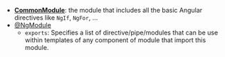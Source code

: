 - [**CommonModule**](https://angular.io/docs/ts/latest/api/common/index/CommonModule-class.html): the module that includes all the basic Angular directives like `NgIf`, `NgFor`, ...
- [@NgModule](https://angular.io/docs/ts/latest/api/core/index/NgModule-interface.html)
  + `exports`: Specifies a list of directive/pipe/modules that can be use within templates of any component of module that import this module.
